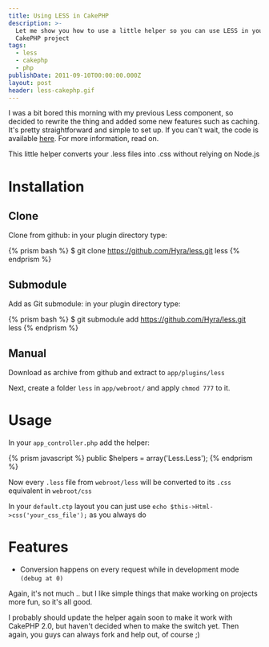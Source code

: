 ```yaml
---
title: Using LESS in CakePHP
description: >-
  Let me show you how to use a little helper so you can use LESS in your next
  CakePHP project
tags:
  - less
  - cakephp
  - php
publishDate: 2011-09-10T00:00:00.000Z
layout: post
header: less-cakephp.gif
---
```


I was a bit bored this morning with my previous Less component, so decided to rewrite the thing and added some new features such as caching. It's pretty straightforward and simple to set up. If you can't wait, the code is available [here][1]. For more information, read on.

This little helper converts your .less files into .css without relying on Node.js

# Installation

## Clone

Clone from github: in your plugin directory type:

{% prism bash %}
$ git clone https://github.com/Hyra/less.git less
{% endprism %}

## Submodule

Add as Git submodule: in your plugin directory type:

{% prism bash %}
$ git submodule add https://github.com/Hyra/less.git less
{% endprism %}

## Manual

Download as archive from github and extract to `app/plugins/less`

Next, create a folder `less` in `app/webroot/` and apply `chmod 777` to it.

# Usage

In your `app_controller.php` add the helper:

{% prism javascript %}
public $helpers = array('Less.Less');
{% endprism %}

Now every `.less` file from `webroot/less` will be converted to its `.css` equivalent in `webroot/css`

In your `default.ctp` layout you can just use `echo $this->Html->css('your_css_file');` as you always do

# Features

- Conversion happens on every request while in development mode `(debug at 0)`

Again, it's not much .. but I like simple things that make working on projects more fun, so it's all good.

I probably should update the helper again soon to make it work with CakePHP 2.0, but haven't decided when to make the switch yet. Then again, you guys can always fork and help out, of course ;)

[1]: https://github.com/Hyra/less
